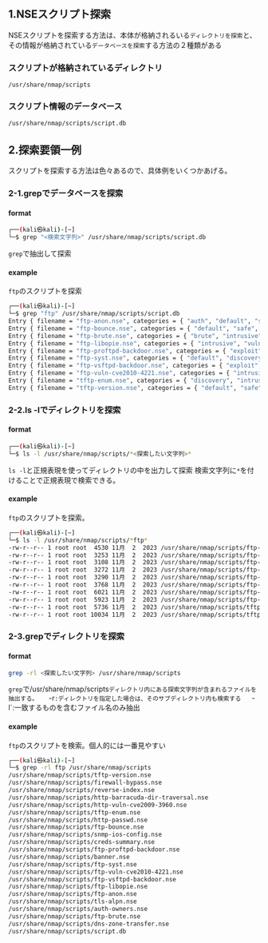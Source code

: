 ## 1.NSEスクリプト探索
NSEスクリプトを探索する方法は、本体が格納されるいる`ディレクトリを探索`と、その情報が格納されている`データベースを探索`する方法の２種類がある

### スクリプトが格納されているディレクトリ
`/usr/share/nmap/scripts`

### スクリプト情報のデータベース
`/usr/share/nmap/scripts/script.db`

## 2.探索要領一例
スクリプトを探索する方法は色々あるので、具体例をいくつかあげる。  

### 2-1.grepでデータベースを探索
#### format
```bash
┌──(kali㉿kali)-[~]
└─$ grep "<検索文字列>" /usr/share/nmap/scripts/script.db

```
`grep`で抽出して探索

#### example 
`ftp`のスクリプトを探索 
```bash
┌──(kali㉿kali)-[~]
└─$ grep "ftp" /usr/share/nmap/scripts/script.db 
Entry { filename = "ftp-anon.nse", categories = { "auth", "default", "safe", } }
Entry { filename = "ftp-bounce.nse", categories = { "default", "safe", } }
Entry { filename = "ftp-brute.nse", categories = { "brute", "intrusive", } }
Entry { filename = "ftp-libopie.nse", categories = { "intrusive", "vuln", } }
Entry { filename = "ftp-proftpd-backdoor.nse", categories = { "exploit", "intrusive", "malware", "vuln", } }
Entry { filename = "ftp-syst.nse", categories = { "default", "discovery", "safe", } }
Entry { filename = "ftp-vsftpd-backdoor.nse", categories = { "exploit", "intrusive", "malware", "vuln", } }
Entry { filename = "ftp-vuln-cve2010-4221.nse", categories = { "intrusive", "vuln", } }
Entry { filename = "tftp-enum.nse", categories = { "discovery", "intrusive", } }
Entry { filename = "tftp-version.nse", categories = { "default", "safe", "version", } }

```

### 2-2.ls -lでディレクトリを探索
#### format
```bash
┌──(kali㉿kali)-[~]
└─$ ls -l /usr/share/nmap/scripts/*<探索したい文字列>*

```
`ls -l`と正規表現を使ってディレクトリの中を出力して探索
検索文字列に`*`を付けることで正規表現で検索できる。 

#### example
`ftp`のスクリプトを探索。 
```bash
┌──(kali㉿kali)-[~]
└─$ ls -l /usr/share/nmap/scripts/*ftp*
-rw-r--r-- 1 root root  4530 11月  2  2023 /usr/share/nmap/scripts/ftp-anon.nse
-rw-r--r-- 1 root root  3253 11月  2  2023 /usr/share/nmap/scripts/ftp-bounce.nse
-rw-r--r-- 1 root root  3108 11月  2  2023 /usr/share/nmap/scripts/ftp-brute.nse
-rw-r--r-- 1 root root  3272 11月  2  2023 /usr/share/nmap/scripts/ftp-libopie.nse
-rw-r--r-- 1 root root  3290 11月  2  2023 /usr/share/nmap/scripts/ftp-proftpd-backdoor.nse
-rw-r--r-- 1 root root  3768 11月  2  2023 /usr/share/nmap/scripts/ftp-syst.nse
-rw-r--r-- 1 root root  6021 11月  2  2023 /usr/share/nmap/scripts/ftp-vsftpd-backdoor.nse
-rw-r--r-- 1 root root  5923 11月  2  2023 /usr/share/nmap/scripts/ftp-vuln-cve2010-4221.nse
-rw-r--r-- 1 root root  5736 11月  2  2023 /usr/share/nmap/scripts/tftp-enum.nse
-rw-r--r-- 1 root root 10034 11月  2  2023 /usr/share/nmap/scripts/tftp-version.nse

```
### 2-3.grepでディレクトリを探索  
#### format
```bash
grep -rl <探索したい文字列> /usr/share/nmap/scripts

```
`grep`で/usr/share/nmap/scripts`ディレクトリ内にある探索文字列が含まれるファイルを抽出する。  
`-r`:ディレクトリを指定した場合は、そのサブディレクトリ内も検索する  
`-l`:一致するものを含むファイル名のみ抽出 

#### example
`ftp`のスクリプトを検索。個人的には一番見やすい  
```bash
┌──(kali㉿kali)-[~]
└─$ grep -rl ftp /usr/share/nmap/scripts
/usr/share/nmap/scripts/tftp-version.nse
/usr/share/nmap/scripts/firewall-bypass.nse
/usr/share/nmap/scripts/reverse-index.nse
/usr/share/nmap/scripts/http-barracuda-dir-traversal.nse
/usr/share/nmap/scripts/http-vuln-cve2009-3960.nse
/usr/share/nmap/scripts/tftp-enum.nse
/usr/share/nmap/scripts/http-passwd.nse
/usr/share/nmap/scripts/ftp-bounce.nse
/usr/share/nmap/scripts/snmp-ios-config.nse
/usr/share/nmap/scripts/creds-summary.nse
/usr/share/nmap/scripts/ftp-proftpd-backdoor.nse
/usr/share/nmap/scripts/banner.nse
/usr/share/nmap/scripts/ftp-syst.nse
/usr/share/nmap/scripts/ftp-vuln-cve2010-4221.nse
/usr/share/nmap/scripts/ftp-vsftpd-backdoor.nse
/usr/share/nmap/scripts/ftp-libopie.nse
/usr/share/nmap/scripts/ftp-anon.nse
/usr/share/nmap/scripts/tls-alpn.nse
/usr/share/nmap/scripts/auth-owners.nse
/usr/share/nmap/scripts/ftp-brute.nse
/usr/share/nmap/scripts/dns-zone-transfer.nse
/usr/share/nmap/scripts/script.db

```

